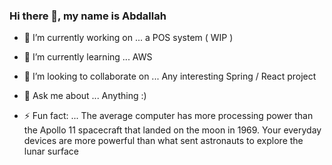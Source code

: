 ### Hi there 👋, my name is Abdallah

- 🔭 I’m currently working on ... a POS system ( WIP )
- 🌱 I’m currently learning ... AWS
- 👯 I’m looking to collaborate on ... Any interesting Spring / React project
- 💬 Ask me about ... Anything :)

- ⚡ Fun fact: ... The average computer has more processing power than the Apollo 11 spacecraft that landed on the moon in 1969. Your everyday devices are more powerful than what sent astronauts to explore the lunar surface
